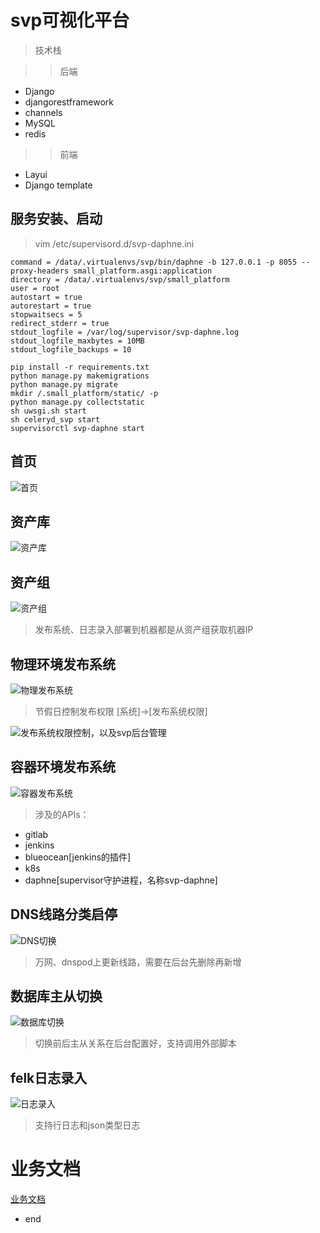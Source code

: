 # svp可视化平台
> 技术栈

>> 后端
* Django
* djangorestframework
* channels
* MySQL
* redis
>> 前端
* Layui
* Django template

## 服务安装、启动
> vim /etc/supervisord.d/svp-daphne.ini
```
command = /data/.virtualenvs/svp/bin/daphne -b 127.0.0.1 -p 8055 --proxy-headers small_platform.asgi:application
directory = /data/.virtualenvs/svp/small_platform
user = root
autostart = true
autorestart = true
stopwaitsecs = 5
redirect_stderr = true
stdout_logfile = /var/log/supervisor/svp-daphne.log
stdout_logfile_maxbytes = 10MB
stdout_logfile_backups = 10
```
```
pip install -r requirements.txt
python manage.py makemigrations
python manage.py migrate
mkdir /.small_platform/static/ -p
python manage.py collectstatic
sh uwsgi.sh start
sh celeryd_svp start
supervisorctl svp-daphne start
```

## 首页
![首页](https://git.devcloud.ztgame.com/ptuser-ops/small_platform/-/raw/master/static/image/svp/home.jpg)

## 资产库
![资产库](https://git.devcloud.ztgame.com/ptuser-ops/small_platform/-/raw/master/static/image/svp/hosts.png)

## 资产组
![资产组](https://git.devcloud.ztgame.com/ptuser-ops/small_platform/-/raw/master/static/image/svp/资产组.png)
> 发布系统、日志录入部署到机器都是从资产组获取机器IP

## 物理环境发布系统
![物理发布系统](https://git.devcloud.ztgame.com/ptuser-ops/small_platform/-/raw/master/static/image/svp/release.png)
> 节假日控制发布权限 [系统]->[发布系统权限]

![发布系统权限控制，以及svp后台管理](https://git.devcloud.ztgame.com/ptuser-ops/small_platform/-/raw/master/static/image/svp/admin.png)

## 容器环境发布系统
![容器发布系统](https://git.devcloud.ztgame.com/ptuser-ops/small_platform/-/raw/master/static/image/svp/container_release.png)
> 涉及的APIs：
* gitlab
* jenkins
* blueocean[jenkins的插件]
* k8s
* daphne[supervisor守护进程，名称svp-daphne]

## DNS线路分类启停
![DNS切换](https://git.devcloud.ztgame.com/ptuser-ops/small_platform/-/raw/master/static/image/svp/dns_switch.png)
> 万网、dnspod上更新线路，需要在后台先删除再新增

## 数据库主从切换
![数据库切换](https://git.devcloud.ztgame.com/ptuser-ops/small_platform/-/raw/master/static/image/svp/db_switch.png)
> 切换前后主从关系在后台配置好，支持调用外部脚本

## felk日志录入
![日志录入](https://git.devcloud.ztgame.com/ptuser-ops/small_platform/-/raw/master/static/image/svp/felk.png)
> 支持行日志和json类型日志

# 业务文档
[业务文档](https://git.devcloud.ztgame.com/-/ide/project/ptuser-ops/small_platform/blob/master/-/Handover.md)

* end
